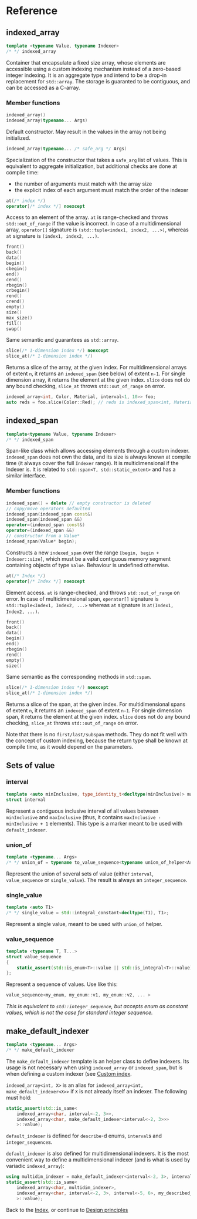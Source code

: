 <!--
Copyright 2022 Julien Blanc
Distributed under the Boost Software License, Version 1.0.
https://www.boost.org/LICENSE_1_0.txt
-->

# Reference

## indexed\_array

```cpp
template <typename Value, typename Indexer>
/* */ indexed_array
```

Container that encapsulate a fixed size array, whose elements are accessible using a custom
indexing mechanism instead of a zero-based integer indexing. It is an aggregate type and
intend to be a drop-in replacement for `std::array`. The storage is guaranted to be contiguous,
and can be accessed as a C-array.

### Member functions

```cpp
indexed_array()
indexed_array(typename... Args)
```

Default constructor. May result in the values in the array not being initialized.

```cpp
indexed_array(typename... /* safe_arg */ Args)
```

Specialization of the constructor that takes a `safe_arg` list of values. This is
equivalent to aggregate initialization, but additional checks are done at compile
time:
* the number of arguments must match with the array size
* the explicit index of each argument must match the order of the indexer

```cpp
at(/* index */)
operator[/* index */] noexcept
```

Access to an element of the array. `at` is range-checked and throws `std::out_of_range` if the
value is incorrect. In case of a multidimensional array, `operator[]` signature is
`(std::tuple<index1, index2, ...>)`, whereas `at` signature is `(index1, index2, ...)`.

```cpp
front()
back()
data()
begin()
cbegin()
end()
cend()
rbegin()
crbegin()
rend()
crend()
empty()
size()
max_size()
fill()
swap()
```

Same semantic and guarantees as `std::array`.

```cpp
slice(/* 1-dimension index */) noexcept
slice_at(/* 1-dimension index */)
```

Returns a slice of the array, at the given index. For multidimensional arrays of extent `n`, it returns an
`indexed_span` (see below) of extent `n-1`. For single dimension array, it returns the element at the given
index. `slice` does not do any bound checking, `slice_at` throws `std::out_of_range` on error.

```cpp
indexed_array<int, Color, Material, interval<1, 10>> foo;
auto reds = foo.slice(Color::Red); // reds is indexed_span<int, Material, interval<1, 10>>
```

## indexed\_span

```cpp
template<typename Value, typename Indexer>
/* */ indexed_span
```

Span-like class which allows accessing elements through a custom indexer. `indexed_span` does
not own the data, and its size is always known at compile time (it always cover the full 
`Indexer` range). It is multidimensional if the Indexer is. It is related to 
`std::span<T, std::static_extent>` and has a similar interface.

### Member functions

```cpp
indexed_span() = delete // empty constructor is deleted
// copy/move operators defaulted
indexed_span(indexed_span const&)
indexed_span(indexed_span &&)
operator=(indexed_span const&)
operator=(indexed_span &&)
// constructor from a Value*
indexed_span(Value* begin);
```

Constructs a new `indexed_span` over the range `[begin, begin + Indexer::size]`, which must be
a valid contiguous memory segment containing objects of type `Value`. Behaviour is undefined
otherwise.

```cpp
at(/* Index */)
operator[/* Index */] noexcept
```

Element access. `at` is range-checked, and throws `std::out_of_range` on error. In case of
multidimensional span, `operator[]` signature is `std::tuple<Index1, Index2, ...>` whereas
`at` signature is `at(Index1, Index2, ...)`.

```cpp
front()
back()
data()
begin()
end()
rbegin()
rend()
empty()
size()
```

Same semantic as the corresponding methods in `std::span`.

```cpp
slice(/* 1-dimension index */) noexcept
slice_at(/* 1-dimension index */)
```

Returns a slice of the span, at the given index. For multidimensional spans of extent `n`, it returns an
`indexed_span` of extent `n-1`. For single dimension span, it returns the element at the given
index. `slice` does not do any bound checking, `slice_at` throws `std::out_of_range` on error.

Note that there is no `first/last/subspan` methods. They do not fit well with the concept of
custom indexing, because the return type shall be known at compile time, as it would depend
on the parameters.

## Sets of value

### interval

```cpp
template <auto minInclusive, type_identity_t<decltype(minInclusive)> maxInclusive>
struct interval
```

Represent a contiguous inclusive interval of all values between `minInclusive` and 
`maxInclusive` (thus, it contains `maxInclusive - minInclusive + 1` elements). This
type is a marker meant to be used with `default_indexer`.

### union\_of

```cpp
template <typename... Args>
/* */ union_of = typename to_value_sequence<typename union_of_helper<Args...>::type>::type;
```

Represent the union of several sets of value (either `interval`, `value_sequence` or `single_value`). The
result is always an `integer_sequence`.

### single\_value

```cpp
template <auto T1>
/* */ single_value = std::integral_constant<decltype(T1), T1>;
```

Represent a single value, meant to be used with `union_of` helper.

### value\_sequence
```cpp
template <typename T, T...>
struct value_sequence
{
	static_assert(std::is_enum<T>::value || std::is_integral<T>::value);
};
```

Represent a sequence of values. Use like this:

```cpp
value_sequence<my_enum, my_enum::v1, my_enum::v2, ... >
```

_This is equivalent to `std::integer_sequence`, but accepts enum as constant values, which is not the case for standard integer sequence._

## make\_default\_indexer

```cpp
template <typename... Args>
/* */ make_default_indexer
```

The `make_default_indexer` template is an helper class to define indexers. Its usage is not necessary
when using `indexed_array` or `indexed_span`, but is when defining a custom indexer (see 
[Custom index](customindexer.md).

`indexed_array<int, X>` is an alias for `indexed_array<int, make_default_indexer<X>>` if `X` is not
already itself an indexer. The following must hold:

```cpp
static_assert(std::is_same<
    indexed_array<char, interval<-2, 3>>,
    indexed_array<char, make_default_indexer<interval<-2, 3>>>
    >::value);
```

`default_indexer` is defined for `describe`-d enums, `interval`s and `integer_sequence`s.

`default_indexer` is also defined for multidimensional indexers. It is the most convenient
way to define a multidimensional indexer (and is what is used by variadic `indexed_array`):

```cpp
using multidim_indexer = make_default_indexer<interval<-2, 3>, interval<-5, 6>, my_described_enum>;
static_assert(std::is_same<
    indexed_array<char, multidim_indexer>,
    indexed_array<char, interval<-2, 3>, interval<-5, 6>, my_described_enum>
    >::value);
```

Back to the [Index](index.md), or continue to [Design principles](design.md)
